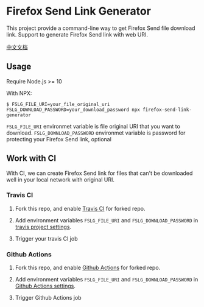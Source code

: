 # Firefox Send Link Generator

This project provide a command-line way to get Firefox Send file download link. Support to generate Firefox Send link with web URI.

[中文文档](README.zh.md)

## Usage

Require Node.js >= 10

With NPX:

```
$ FSLG_FILE_URI=your_file_original_uri FSLG_DOWNLOAD_PASSWORD=your_download_password npx firefox-send-link-generator
```

`FSLG_FILE_URI` environmet variable is file original URI that you want to download.
`FSLG_DOWNLOAD_PASSWORD` environmet variable is password for protecting your Firefox Send link, optional

## Work with CI

With CI, we can create Firefox Send link for files that can't be downloaded well in your local network with original URI.

### Travis CI

1. Fork this repo, and enable [Travis CI](https://travis-ci.org/account/repositories) for forked repo.

2. Add environment variables `FSLG_FILE_URI` and `FSLG_DOWNLOAD_PASSWORD` in [travis project settings](https://docs.travis-ci.com/user/environment-variables/#defining-variables-in-repository-settings).

3. Trigger your travis CI job

### Github Actions

1. Fork this repo, and enable [Github Actions](https://github.community/t/how-to-run-and-enable-github-actions-on-forked-repo-with-github-api/17232) for forked repo.

2. Add environment variables `FSLG_FILE_URI` and `FSLG_DOWNLOAD_PASSWORD` in [Github Actions settings](https://help.github.com/en/actions/configuring-and-managing-workflows/creating-and-storing-encrypted-secrets).

3. Trigger Github Actions job
